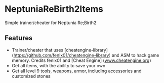 # NeptuniaReBirth2Items
Simple trainer/cheater for Neptunia Re;Birth2

## Features
* Trainer/cheater that uses [cheatengine-library] (https://github.com/fenix01/cheatengine-library) and ASM to hack game memory. Credits fenix01 and [Cheat Engine] (www.cheatengine.org)
* Get all items, with the ability to save your own
* Get all level 9 tools, weapons, armor, including accessories and customized stones
